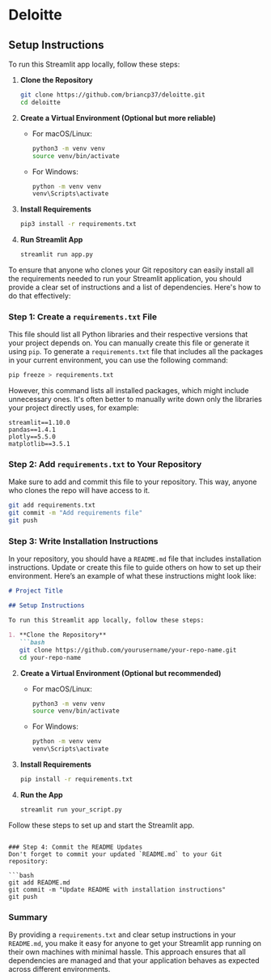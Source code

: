 # Deloitte

## Setup Instructions

To run this Streamlit app locally, follow these steps:

1. **Clone the Repository**
   ```bash
   git clone https://github.com/briancp37/deloitte.git
   cd deloitte
   ```

2. **Create a Virtual Environment (Optional but more reliable)**
   - For macOS/Linux:
     ```bash
     python3 -m venv venv
     source venv/bin/activate
     ```
   - For Windows:
     ```bash
     python -m venv venv
     venv\Scripts\activate
     ```


3. **Install Requirements**
    ```bash
    pip3 install -r requirements.txt
    ```

4. **Run Streamlit App**
    ```bash
    streamlit run app.py
    ```






To ensure that anyone who clones your Git repository can easily install all the requirements needed to run your Streamlit application, you should provide a clear set of instructions and a list of dependencies. Here's how to do that effectively:

### Step 1: Create a `requirements.txt` File
This file should list all Python libraries and their respective versions that your project depends on. You can manually create this file or generate it using `pip`. To generate a `requirements.txt` file that includes all the packages in your current environment, you can use the following command:

```bash
pip freeze > requirements.txt
```

However, this command lists all installed packages, which might include unnecessary ones. It's often better to manually write down only the libraries your project directly uses, for example:

```plaintext
streamlit==1.10.0
pandas==1.4.1
plotly==5.5.0
matplotlib==3.5.1
```

### Step 2: Add `requirements.txt` to Your Repository
Make sure to add and commit this file to your repository. This way, anyone who clones the repo will have access to it.

```bash
git add requirements.txt
git commit -m "Add requirements file"
git push
```

### Step 3: Write Installation Instructions
In your repository, you should have a `README.md` file that includes installation instructions. Update or create this file to guide others on how to set up their environment. Here’s an example of what these instructions might look like:

```markdown
# Project Title

## Setup Instructions

To run this Streamlit app locally, follow these steps:

1. **Clone the Repository**
   ```bash
   git clone https://github.com/yourusername/your-repo-name.git
   cd your-repo-name
   ```

2. **Create a Virtual Environment (Optional but recommended)**
   - For macOS/Linux:
     ```bash
     python3 -m venv venv
     source venv/bin/activate
     ```
   - For Windows:
     ```bash
     python -m venv venv
     venv\Scripts\activate
     ```

3. **Install Requirements**
   ```bash
   pip install -r requirements.txt
   ```

4. **Run the App**
   ```bash
   streamlit run your_script.py
   ```

Follow these steps to set up and start the Streamlit app.
```

### Step 4: Commit the README Updates
Don't forget to commit your updated `README.md` to your Git repository:

```bash
git add README.md
git commit -m "Update README with installation instructions"
git push
```

### Summary
By providing a `requirements.txt` and clear setup instructions in your `README.md`, you make it easy for anyone to get your Streamlit app running on their own machines with minimal hassle. This approach ensures that all dependencies are managed and that your application behaves as expected across different environments.